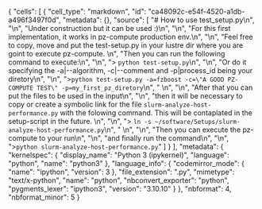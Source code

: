 {
 "cells": [
  {
   "cell_type": "markdown",
   "id": "ca48092c-e54f-4520-a1db-a496f3497f0d",
   "metadata": {},
   "source": [
    "# How to use test_setup.py\n",
    "\n",
    "Under construction but it can be used :)\n",
    "\n",
    "For this first implementation, it works in pz-compute production env.\n",
    "\n",
    "Feel free to copy, move and put the test-setup.py in your lustre dir where you are goint to execute pz-compute. \n",
    "Then you can run the following command to execute:\n",
    "\n",
    "> `python test-setup.py`\n",
    "\n",
    "Or do it specifying the -a|--algorithm, -c|--comment and -p|process_id being your diretory\n",
    "\n",
    ">`python test-setup.py -a=fzboost -c=\"A GOOD PZ-COMPUTE TEST\" -p=my_first_pz_diretory`\n",
    " \n",
    "\n",
    "After that you can put the files to be used in the input\n",
    "\n",
    "then it will be necessary to copy or create a symbolic link for the file `slurm-analyze-host-performance.py` with the folowing command. This will be contaplated in the setup-script in the future. \n",
    "\n",
    "> `ln -s ~/software/Setups/slurm-analyze-host-performance.py`\n",
    " \n",
    "\n",
    "Then you can execute the pz-compute to your run\n",
    "\n",
    "and finally run the command\n",
    "\n",
    ">`python slurm-analyze-host-performance.py`"
   ]
  }
 ],
 "metadata": {
  "kernelspec": {
   "display_name": "Python 3 (ipykernel)",
   "language": "python",
   "name": "python3"
  },
  "language_info": {
   "codemirror_mode": {
    "name": "ipython",
    "version": 3
   },
   "file_extension": ".py",
   "mimetype": "text/x-python",
   "name": "python",
   "nbconvert_exporter": "python",
   "pygments_lexer": "ipython3",
   "version": "3.10.10"
  }
 },
 "nbformat": 4,
 "nbformat_minor": 5
}
